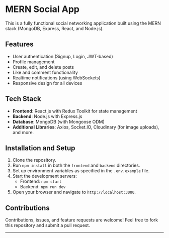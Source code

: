 # MERN Social App

This is a fully functional social networking application built using the MERN stack (MongoDB, Express, React, and Node.js). 

## Features
- User authentication (Signup, Login, JWT-based)
- Profile management
- Create, edit, and delete posts
- Like and comment functionality
- Realtime notifications (using WebSockets)
- Responsive design for all devices

## Tech Stack
- **Frontend**: React.js with Redux Toolkit for state management
- **Backend**: Node.js with Express.js
- **Database**: MongoDB (with Mongoose ODM)
- **Additional Libraries**: Axios, Socket.IO, Cloudinary (for image uploads), and more.

## Installation and Setup
1. Clone the repository.
2. Run `npm install` in both the `frontend` and `backend` directories.
3. Set up environment variables as specified in the `.env.example` file.
4. Start the development servers:
   - Frontend: `npm start`
   - Backend: `npm run dev`
5. Open your browser and navigate to `http://localhost:3000`.

## Contributions
Contributions, issues, and feature requests are welcome! Feel free to fork this repository and submit a pull request.

---
